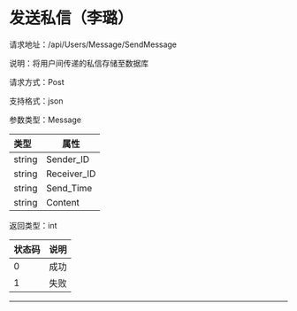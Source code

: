 ﻿
# 发送私信（李璐）

请求地址：/api/Users/Message/SendMessage

说明：将用户间传递的私信存储至数据库

请求方式：Post

支持格式：json

参数类型：Message

| 类型   | 属性     |
| :----- | -------- |
| string | Sender_ID   |
| string | Receiver_ID   |
| string | Send_Time    |
| string | Content    |


返回类型：int

| 状态码 | 说明             |
| ------ | ---------------- |
|0          | 成功         |
| 1        | 失败        |


------
